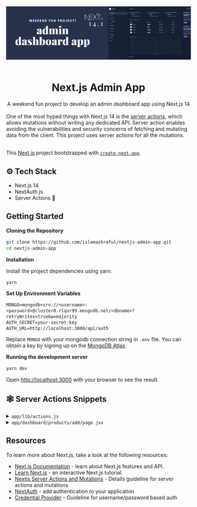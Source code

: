 <div align="center">
  <br />
    <a href="https://github.com/islamashraful" target="_blank">
      <img src="./public/github-banner.png" alt="Project Banner">
    </a>
  <br />
  <br />
  <h1 align="center">Next.js Admin App</h1>

<div align="center">
A weekend fun project to develop an admin dashboard app using Next.js 14<br/><br/>
</div>
<div align="left">
One of the most hyped things with Next.js 14 is the <a href="https://nextjs.org/docs/app/building-your-application/data-fetching/server-actions-and-mutations">server actions</a>, which allows mutations without writing any dedicated API. Server action enables avoiding the vulnerabilities and security concerns of fetching and mutating data from the client. This project uses server actions for all the mutations. 
</div>
</div><br/>

This [Next.js](https://nextjs.org/) project bootstrapped with [`create-next-app`](https://github.com/vercel/next.js/tree/canary/packages/create-next-app).

## <a name="tech-stack">⚙️ Tech Stack</a>

- Next.js 14
- NextAuth.js
- Server Actions 🚀

## Getting Started

**Cloning the Repository**

```bash
git clone https://github.com/islamashraful/nextjs-admin-app.git
cd nextjs-admin-app
```

**Installation**

Install the project dependencies using yarn:

```bash
yarn
```

**Set Up Environment Variables**

```env
MONGO=mongodb+srv://<username>:<password>@cluster0.rlqur99.mongodb.net/<dbname>?retryWrites=true&w=majority
AUTH_SECRET=your-secret-key
AUTH_URL=http://localhost:3000/api/auth
```

Replace `MONGO` with your mongodb connection string in `.env` file. You can obtain a key by signing up on the [MongoDB Atlas](https://www.mongodb.com/lp/platform/atlas).

**Running the development server**

```bash
yarn dev
```

Open [http://localhost:3000](http://localhost:3000) with your browser to see the result.

## <a name="snippets">🕸️ Server Actions Snippets</a>

<details>
<summary><code>app/lib/actions.js</code></summary>

```js
export const addProduct = async (formData) => {
  const { title, desc, price, stock, color, size } =
    Object.fromEntries(formData);

  try {
    await connectToDB();

    const newProduct = new Product({
      title,
      desc,
      price,
      stock,
      color,
      size,
    });

    await newProduct.save();
  } catch (err) {
    console.log(err);
    throw new Error("Failed to create product!");
  }

  revalidatePath("/dashboard/products");
  redirect("/dashboard/products");
};

export const deleteUser = async (formData) => {
  const { id } = Object.fromEntries(formData);

  try {
    connectToDB();
    await User.findByIdAndDelete(id);
  } catch (err) {
    console.log(err);
    throw new Error("Failed to delete user!");
  }

  revalidatePath("/dashboard/users");
};
```

</details>

<details>
<summary><code>app/dashboard/products/add/page.jsx</code></summary>

```js
import { addProduct } from "@/app/lib/actions";

import styles from "@/app/ui/dashboard/products/addProduct/addProduct.module.css";

const AddProduct = () => {
  return (
    <div className={styles.container}>
      <form action={addProduct} className={styles.form}>
      <input type="text" placeholder="title" name=" ...
      ....
```

</details>

## Resources

To learn more about Next.js, take a look at the following resources:

- [Next.js Documentation](https://nextjs.org/docs) - learn about Next.js features and API.
- [Learn Next.js](https://nextjs.org/learn) - an interactive Next.js tutorial.
- [Nextjs Server Actions and Mutations](https://nextjs.org/docs/app/building-your-application/data-fetching/server-actions-and-mutations) - Details guideline for server actions and mutations
- [NextAuth](https://nextjs.org/learn/dashboard-app/adding-authentication) - add authentication to your application
- [Credential Provider](https://next-auth.js.org/providers/credentials#options) - Guideline for username/password based auth
